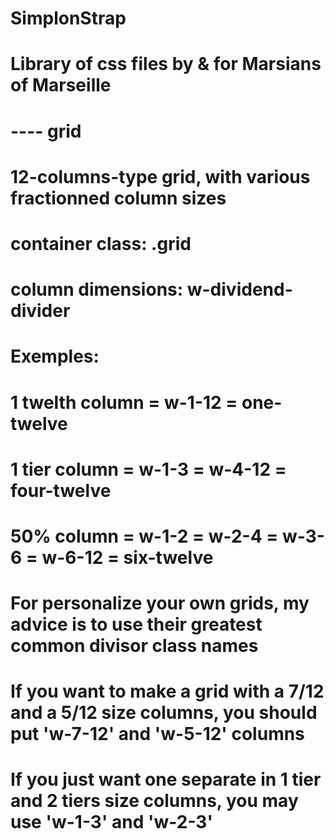 # SimplonStrap
#
# Library of css files by & for Marsians of Marseille
#
#
#
# ---- grid
# 12-columns-type grid, with various fractionned column sizes
# container class: .grid
# column dimensions: w-dividend-divider
# Exemples:
# 1 twelth column = w-1-12 = one-twelve
# 1 tier column = w-1-3 = w-4-12 = four-twelve
# 50% column = w-1-2 = w-2-4 = w-3-6 = w-6-12 = six-twelve
# For personalize your own grids, my advice is to use their greatest common divisor class names
# If you want to make a grid with a 7/12 and a 5/12 size columns, you should put 'w-7-12' and 'w-5-12' columns
# If you just want one separate in 1 tier and 2 tiers size columns, you may use 'w-1-3' and 'w-2-3'
